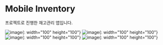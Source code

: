 # Mobile Inventory

프로젝트로 진행한 재고관리 앱입니다.


![image](https://user-images.githubusercontent.com/92561389/187358187-cbb81686-8e68-4d9f-9ea8-81a4768acc7a.png){: width="100" height="100"}
![image](https://user-images.githubusercontent.com/92561389/187358223-5e080d54-3bb7-4ea8-87ff-85881e214951.png){: width="100" height="100"}
![image](https://user-images.githubusercontent.com/92561389/187358238-24b8e286-9c0c-494b-8f1e-cceeea8a6b6a.png){: width="100" height="100"}
![image](https://user-images.githubusercontent.com/92561389/187358259-b34b1706-2e8b-4403-8cc4-3f921a6c2b2b.png){: width="100" height="100"}
